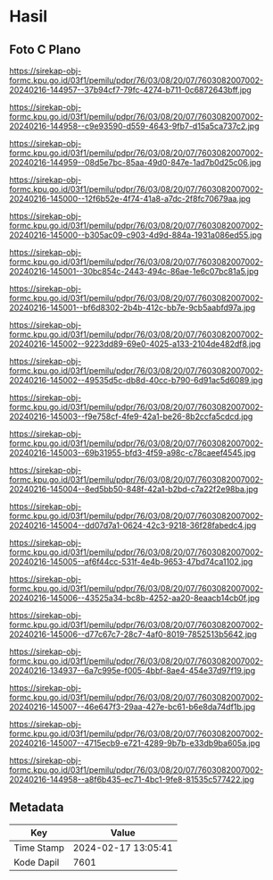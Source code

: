 # Hasil

## Foto C Plano

https://sirekap-obj-formc.kpu.go.id/03f1/pemilu/pdpr/76/03/08/20/07/7603082007002-20240216-144957--37b94cf7-79fc-4274-b711-0c6872643bff.jpg

https://sirekap-obj-formc.kpu.go.id/03f1/pemilu/pdpr/76/03/08/20/07/7603082007002-20240216-144958--c9e93590-d559-4643-9fb7-d15a5ca737c2.jpg

https://sirekap-obj-formc.kpu.go.id/03f1/pemilu/pdpr/76/03/08/20/07/7603082007002-20240216-144959--08d5e7bc-85aa-49d0-847e-1ad7b0d25c06.jpg

https://sirekap-obj-formc.kpu.go.id/03f1/pemilu/pdpr/76/03/08/20/07/7603082007002-20240216-145000--12f6b52e-4f74-41a8-a7dc-2f8fc70679aa.jpg

https://sirekap-obj-formc.kpu.go.id/03f1/pemilu/pdpr/76/03/08/20/07/7603082007002-20240216-145000--b305ac09-c903-4d9d-884a-1931a086ed55.jpg

https://sirekap-obj-formc.kpu.go.id/03f1/pemilu/pdpr/76/03/08/20/07/7603082007002-20240216-145001--30bc854c-2443-494c-86ae-1e6c07bc81a5.jpg

https://sirekap-obj-formc.kpu.go.id/03f1/pemilu/pdpr/76/03/08/20/07/7603082007002-20240216-145001--bf6d8302-2b4b-412c-bb7e-9cb5aabfd97a.jpg

https://sirekap-obj-formc.kpu.go.id/03f1/pemilu/pdpr/76/03/08/20/07/7603082007002-20240216-145002--9223dd89-69e0-4025-a133-2104de482df8.jpg

https://sirekap-obj-formc.kpu.go.id/03f1/pemilu/pdpr/76/03/08/20/07/7603082007002-20240216-145002--49535d5c-db8d-40cc-b790-6d91ac5d6089.jpg

https://sirekap-obj-formc.kpu.go.id/03f1/pemilu/pdpr/76/03/08/20/07/7603082007002-20240216-145003--f9e758cf-4fe9-42a1-be26-8b2ccfa5cdcd.jpg

https://sirekap-obj-formc.kpu.go.id/03f1/pemilu/pdpr/76/03/08/20/07/7603082007002-20240216-145003--69b31955-bfd3-4f59-a98c-c78caeef4545.jpg

https://sirekap-obj-formc.kpu.go.id/03f1/pemilu/pdpr/76/03/08/20/07/7603082007002-20240216-145004--8ed5bb50-848f-42a1-b2bd-c7a22f2e98ba.jpg

https://sirekap-obj-formc.kpu.go.id/03f1/pemilu/pdpr/76/03/08/20/07/7603082007002-20240216-145004--dd07d7a1-0624-42c3-9218-36f28fabedc4.jpg

https://sirekap-obj-formc.kpu.go.id/03f1/pemilu/pdpr/76/03/08/20/07/7603082007002-20240216-145005--af6f44cc-531f-4e4b-9653-47bd74ca1102.jpg

https://sirekap-obj-formc.kpu.go.id/03f1/pemilu/pdpr/76/03/08/20/07/7603082007002-20240216-145006--43525a34-bc8b-4252-aa20-8eaacb14cb0f.jpg

https://sirekap-obj-formc.kpu.go.id/03f1/pemilu/pdpr/76/03/08/20/07/7603082007002-20240216-145006--d77c67c7-28c7-4af0-8019-7852513b5642.jpg

https://sirekap-obj-formc.kpu.go.id/03f1/pemilu/pdpr/76/03/08/20/07/7603082007002-20240216-134937--6a7c995e-f005-4bbf-8ae4-454e37d97f19.jpg

https://sirekap-obj-formc.kpu.go.id/03f1/pemilu/pdpr/76/03/08/20/07/7603082007002-20240216-145007--46e647f3-29aa-427e-bc61-b6e8da74df1b.jpg

https://sirekap-obj-formc.kpu.go.id/03f1/pemilu/pdpr/76/03/08/20/07/7603082007002-20240216-145007--4715ecb9-e721-4289-9b7b-e33db9ba605a.jpg

https://sirekap-obj-formc.kpu.go.id/03f1/pemilu/pdpr/76/03/08/20/07/7603082007002-20240216-144958--a8f6b435-ec71-4bc1-9fe8-81535c577422.jpg


## Metadata

| Key        | Value               |
| ---------- | ------------------- |
| Time Stamp | 2024-02-17 13:05:41 |
| Kode Dapil | 7601                |



